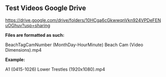 ## Test Videos Google Drive

https://drive.google.com/drive/folders/10HCga6cGkwwqnVkn924VPDeFENuOGhuv?usp=sharing

**Files are formatted as such:**

BeachTagCamNumber (MonthDay-HourMinute) Beach Cam (Video Dimensions).mp4

**Example:**

A1 (0415-1026) Lower Trestles (1920x1080).mp4
